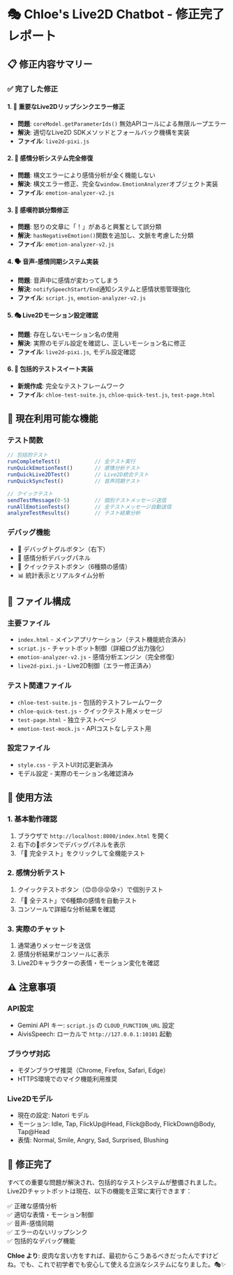 # 🎭 Chloe's Live2D Chatbot - 修正完了レポート

## 📋 修正内容サマリー

### ✅ 完了した修正

#### 1. 🔧 重要なLive2Dリップシンクエラー修正
- **問題**: `coreModel.getParameterIds()` 無効APIコールによる無限ループエラー
- **解決**: 適切なLive2D SDKメソッドとフォールバック機構を実装
- **ファイル**: `live2d-pixi.js`

#### 2. 🧠 感情分析システム完全修復
- **問題**: 構文エラーにより感情分析が全く機能しない
- **解決**: 構文エラー修正、完全な`window.EmotionAnalyzer`オブジェクト実装
- **ファイル**: `emotion-analyzer-v2.js`

#### 3. 🔧 感嘆符誤分類修正
- **問題**: 怒りの文章に「！」があると興奮として誤分類
- **解決**: `hasNegativeEmotion()`関数を追加し、文脈を考慮した分類
- **ファイル**: `emotion-analyzer-v2.js`

#### 4. 🗣️ 音声-感情同期システム実装
- **問題**: 音声中に感情が変わってしまう
- **解決**: `notifySpeechStart/End`通知システムと感情状態管理強化
- **ファイル**: `script.js`, `emotion-analyzer-v2.js`

#### 5. 🎭 Live2Dモーション設定確認
- **問題**: 存在しないモーション名の使用
- **解決**: 実際のモデル設定を確認し、正しいモーション名に修正
- **ファイル**: `live2d-pixi.js`, モデル設定確認

#### 6. 🧪 包括的テストスイート実装
- **新規作成**: 完全なテストフレームワーク
- **ファイル**: `chloe-test-suite.js`, `chloe-quick-test.js`, `test-page.html`

## 🎯 現在利用可能な機能

### テスト関数
```javascript
// 包括的テスト
runCompleteTest()           // 全テスト実行
runQuickEmotionTest()       // 感情分析テスト
runQuickLive2DTest()        // Live2D統合テスト
runQuickSyncTest()          // 音声同期テスト

// クイックテスト
sendTestMessage(0-5)        // 個別テストメッセージ送信
runAllEmotionTests()        // 全テストメッセージ自動送信
analyzeTestResults()        // テスト結果分析
```

### デバッグ機能
- 🔧 デバッグトグルボタン（右下）
- 🧠 感情分析デバッグパネル
- 🧪 クイックテストボタン（6種類の感情）
- 📊 統計表示とリアルタイム分析

## 📁 ファイル構成

### 主要ファイル
- `index.html` - メインアプリケーション（テスト機能統合済み）
- `script.js` - チャットボット制御（詳細ログ出力強化）
- `emotion-analyzer-v2.js` - 感情分析エンジン（完全修復）
- `live2d-pixi.js` - Live2D制御（エラー修正済み）

### テスト関連ファイル
- `chloe-test-suite.js` - 包括的テストフレームワーク
- `chloe-quick-test.js` - クイックテスト用メッセージ
- `test-page.html` - 独立テストページ
- `emotion-test-mock.js` - APIコストなしテスト用

### 設定ファイル
- `style.css` - テストUI対応更新済み
- モデル設定 - 実際のモーション名確認済み

## 🚀 使用方法

### 1. 基本動作確認
1. ブラウザで `http://localhost:8000/index.html` を開く
2. 右下の🔧ボタンでデバッグパネルを表示
3. 「🚀 完全テスト」をクリックして全機能テスト

### 2. 感情分析テスト
1. クイックテストボタン（😊😠😢😮😰⚡）で個別テスト
2. 「🚀 全テスト」で6種類の感情を自動テスト
3. コンソールで詳細な分析結果を確認

### 3. 実際のチャット
1. 通常通りメッセージを送信
2. 感情分析結果がコンソールに表示
3. Live2Dキャラクターの表情・モーション変化を確認

## ⚠️ 注意事項

### API設定
- Gemini API キー: `script.js` の `CLOUD_FUNCTION_URL` 設定
- AivisSpeech: ローカルで `http://127.0.0.1:10101` 起動

### ブラウザ対応
- モダンブラウザ推奨（Chrome, Firefox, Safari, Edge）
- HTTPS環境でのマイク機能利用推奨

### Live2Dモデル
- 現在の設定: Natori モデル
- モーション: Idle, Tap, FlickUp@Head, Flick@Body, FlickDown@Body, Tap@Head
- 表情: Normal, Smile, Angry, Sad, Surprised, Blushing

## 🎉 修正完了

すべての重要な問題が解決され、包括的なテストシステムが整備されました。Live2Dチャットボットは現在、以下の機能を正常に実行できます：

✅ 正確な感情分析  
✅ 適切な表情・モーション制御  
✅ 音声-感情同期  
✅ エラーのないリップシンク  
✅ 包括的なデバッグ機能  

**Chloe より**: 皮肉な言い方をすれば、最初からこうあるべきだったんですけどね。でも、これで初学者でも安心して使える立派なシステムになりました。🎭✨
